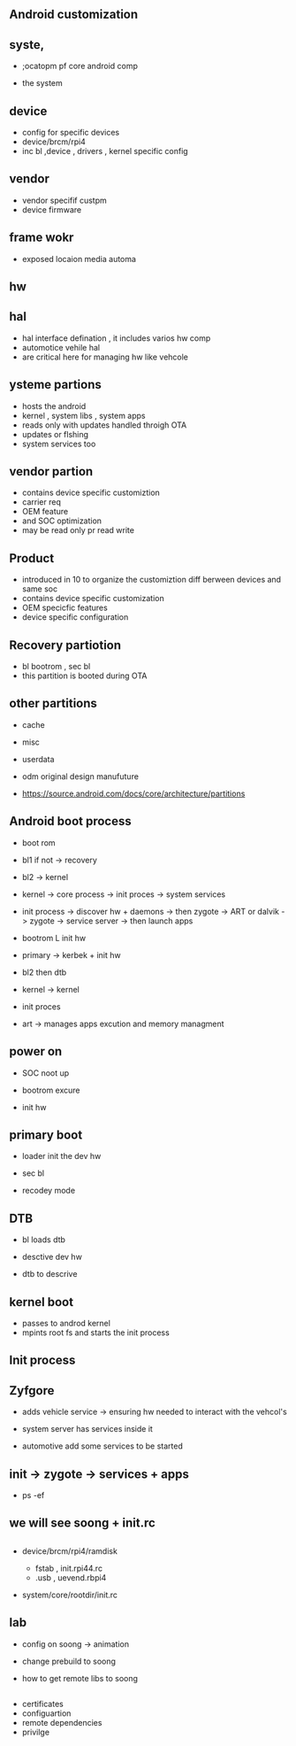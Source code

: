 ## Android customization

## syste, 

- ;ocatopm pf core android comp

- the system

## device
- config for specific devices
- device/brcm/rpi4
- inc bl ,device , drivers , kernel specific config

## vendor
- vendor specifif custpm
- device firmware 

## frame wokr
- exposed locaion media automa

## hw 
## hal 
- hal interface defination , it includes varios hw comp
- automotice vehile hal
- are critical here for managing hw like vehcole


## ysteme partions

- hosts the android
- kernel , system libs , system apps
- reads only with updates handled throigh OTA
- updates or flshing
- system services too

## vendor partion 
- contains device specific customiztion
- carrier req
- OEM feature
- and SOC optimization
- may be read only pr read write

## Product 
- introduced in 10 to organize the customiztion diff berween devices and same soc
- contains device specific customization
- OEM specicfic features
- device specific configuration

## Recovery partiotion

- bl bootrom , sec bl
- this partition is booted during OTA 

## other partitions

- cache
- misc
- userdata
- odm original design manufuture

- https://source.android.com/docs/core/architecture/partitions


## Android boot process

- boot rom

- bl1 if not -> recovery

- bl2 -> kernel

- kernel -> core process -> init proces -> system services

- init process -> discover hw + daemons
		-> then zygote -> ART or dalvik
		-> zygote -> service server
		-> then launch apps
	
- bootrom L init hw

- primary -> kerbek + init hw

- bl2 then dtb

- kernel -> kernel

- init proces 

- art -> manages apps excution and memory managment

## power on

- SOC noot up

- bootrom excure

- init hw


## primary boot

- loader init the dev hw

- sec bl
- recodey mode

## DTB

- bl loads dtb
- desctive dev hw

- dtb to descrive

## kernel boot

- passes to androd kernel
- mpints root fs and starts the init process

## Init process
## Zyfgore
- adds vehicle service -> ensuring hw needed to interact with the vehcol's

- system server has services inside it

- automotive add some services to be started

## init -> zygote -> services + apps

- ps -ef

## we will see soong + init.rc

##
- device/brcm/rpi4/ramdisk
	- fstab , init.rpi44.rc
	- .usb , uevend.rbpi4
	
- system/core/rootdir/init.rc

## lab

- config on soong -> animation

- change prebuild to soong

- how to get remote libs to soong


##
- certificates
- configuartion
- remote dependencies
- privilge



































